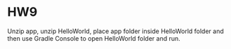 # HW9
Unzip app, unzip HelloWorld, place app folder inside HelloWorld folder and then use Gradle Console to open HelloWorld folder and run.
